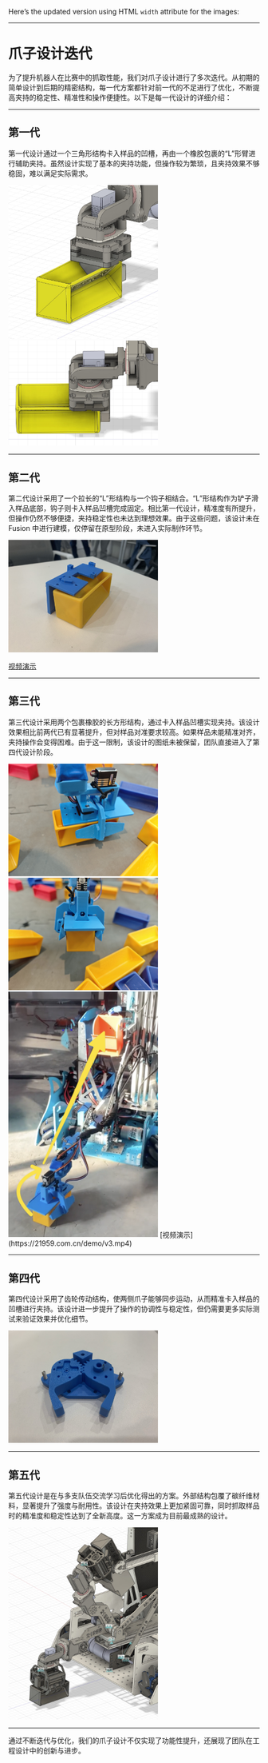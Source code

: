 Here’s the updated version using HTML `width` attribute for the images:

---

# 爪子设计迭代  

为了提升机器人在比赛中的抓取性能，我们对爪子设计进行了多次迭代。从初期的简单设计到后期的精密结构，每一代方案都针对前一代的不足进行了优化，不断提高夹持的稳定性、精准性和操作便捷性。以下是每一代设计的详细介绍：  

---

## **第一代**  

第一代设计通过一个三角形结构卡入样品的凹槽，再由一个橡胶包裹的“L”形臂进行辅助夹持。虽然设计实现了基本的夹持功能，但操作较为繁琐，且夹持效果不够稳固，难以满足实际需求。  

<img src="v1/1.jpg" width="300">  
<img src="v1/2.jpg" width="300">  

---

## **第二代**  

第二代设计采用了一个拉长的“L”形结构与一个钩子相结合。“L”形结构作为铲子滑入样品底部，钩子则卡入样品凹槽完成固定。相比第一代设计，精准度有所提升，但操作仍然不够便捷，夹持稳定性也未达到理想效果。由于这些问题，该设计未在 Fusion 中进行建模，仅停留在原型阶段，未进入实际制作环节。  

<img src="v2/1.jpg" width="300">  

[视频演示](https://21959.com.cn/demo/v2.mp4)  

---

## **第三代**  

第三代设计采用两个包裹橡胶的长方形结构，通过卡入样品凹槽实现夹持。该设计效果相比前两代已有显著提升，但对样品对准要求较高。如果样品未能精准对齐，夹持操作会变得困难。由于这一限制，该设计的图纸未被保留，团队直接进入了第四代设计阶段。  

<img src="v3/1.jpg" width="300">  
<img src="v3/2.jpg" width="300">  
<img src="v3/3.png" width="300">  
[视频演示](https://21959.com.cn/demo/v3.mp4)  

---

## **第四代**  

第四代设计采用了齿轮传动结构，使两侧爪子能够同步运动，从而精准卡入样品的凹槽进行夹持。该设计进一步提升了操作的协调性与稳定性，但仍需要更多实际测试来验证效果并优化细节。  

<img src="v4/1.jpg" width="300">  

---

## **第五代**  

第五代设计是在与多支队伍交流学习后优化得出的方案。外部结构包覆了碳纤维材料，显著提升了强度与耐用性。该设计在夹持效果上更加紧固可靠，同时抓取样品时的精准度和稳定性达到了全新高度。这一方案成为目前最成熟的设计。  

<img src="v5/1.jpg" width="300">  

---  

通过不断迭代与优化，我们的爪子设计不仅实现了功能性提升，还展现了团队在工程设计中的创新与进步。